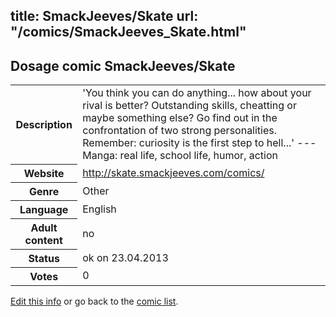 title: SmackJeeves/Skate
url: "/comics/SmackJeeves_Skate.html"
---
Dosage comic SmackJeeves/Skate
-----------------------------------------

<table class="comicinfo">
<tr>
<th>Description</th><td>'You think you can do anything... how about your rival is better? Outstanding skills, cheatting or maybe something else? Go find out in the confrontation of two strong personalities. Remember: curiosity is the first step to hell...' --- Manga: real life, school life, humor, action</td>
</tr>
<tr>
<th>Website</th><td><a href="http://skate.smackjeeves.com/comics/">http://skate.smackjeeves.com/comics/</a></td>
</tr>
<tr>
<th>Genre</th><td>Other</td>
</tr>
<tr>
<th>Language</th><td>English</td>
</tr>
<tr>
<th>Adult content</th><td>no</td>
</tr>
<tr>
<th>Status</th><td>ok on 23.04.2013</td>
</tr>
<tr>
<th>Votes</th><td>0</div></td>
</tr>
</table>

[Edit this info](/comics/SmackJeeves_Skate_edit.html) or go back to the [comic list](../comic-index.html).
